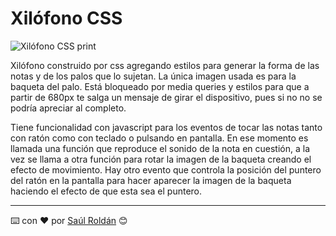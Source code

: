 # Xilófono CSS

![Xilófono CSS print](https://postimg.cc/fVHV4kbR)

Xilófono construido por css agregando estilos para generar la forma de las notas y de los palos que lo sujetan.
La única imagen usada es para la baqueta del palo.
Está bloqueado por media queries y estilos para que a partir de 680px te salga un mensaje de girar el dispositivo, pues si no no se podría apreciar al completo.

Tiene funcionalidad con javascript para los eventos de tocar las notas tanto con ratón como con teclado o pulsando en pantalla. 
En ese momento es llamada una función que reproduce el sonido de la nota en cuestión, a la vez se llama a otra función para rotar la imagen de la baqueta creando el efecto de movimiento.
Hay otro evento que controla la posición del puntero del ratón en la pantalla para hacer aparecer la imagen de la baqueta haciendo el efecto de que esta sea el puntero.


---
⌨️ con ❤️ por [Saúl Roldán](https://www.linkedin.com/in/saul-roldan/) 😊
